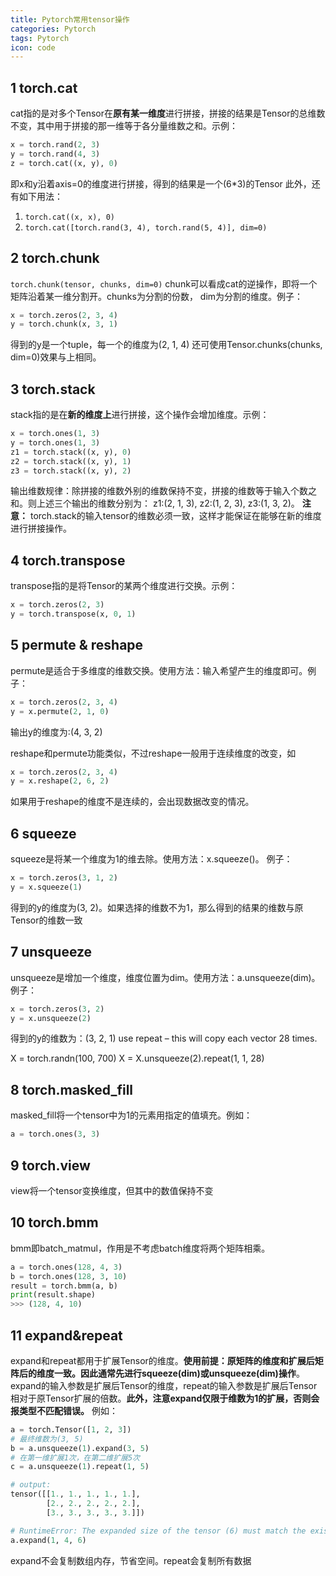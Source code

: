 ```yaml
---
title: Pytorch常用tensor操作
categories: Pytorch
tags: Pytorch
icon: code
---
```


## 1 torch.cat
cat指的是对多个Tensor在**原有某一维度**进行拼接，拼接的结果是Tensor的总维数不变，其中用于拼接的那一维等于各分量维数之和。示例：
```python
x = torch.rand(2, 3)
y = torch.rand(4, 3)
z = torch.cat((x, y), 0)
```
即x和y沿着axis=0的维度进行拼接，得到的结果是一个(6*3)的Tensor
此外，还有如下用法：
1. `torch.cat((x, x), 0)`
2. `torch.cat([torch.rand(3, 4), torch.rand(5, 4)], dim=0)` 


## 2 torch.chunk
`torch.chunk(tensor, chunks, dim=0)`
chunk可以看成cat的逆操作，即将一个矩阵沿着某一维分割开。chunks为分割的份数， dim为分割的维度。例子：
```python
x = torch.zeros(2, 3, 4)
y = torch.chunk(x, 3, 1)
```
得到的y是一个tuple，每一个的维度为(2, 1, 4)
还可使用Tensor.chunks(chunks, dim=0)效果与上相同。


## 3 torch.stack
stack指的是在**新的维度上**进行拼接，这个操作会增加维度。示例：
```python
x = torch.ones(1, 3)
y = torch.ones(1, 3)
z1 = torch.stack((x, y), 0)
z2 = torch.stack((x, y), 1)
z3 = torch.stack((x, y), 2)
```
输出维数规律：除拼接的维数外别的维数保持不变，拼接的维数等于输入个数之和。则上述三个输出的维数分别为：
z1:(2, 1, 3), z2:(1, 2, 3), z3:(1, 3, 2)。
**注意：** torch.stack的输入tensor的维数必须一致，这样才能保证在能够在新的维度进行拼接操作。

## 4 torch.transpose
transpose指的是将Tensor的某两个维度进行交换。示例：
```python
x = torch.zeros(2, 3)
y = torch.transpose(x, 0, 1)
```


## 5 permute & reshape
permute是适合于多维度的维数交换。使用方法：输入希望产生的维度即可。例子：
```python
x = torch.zeros(2, 3, 4)
y = x.permute(2, 1, 0)
```
输出y的维度为:(4, 3, 2)

reshape和permute功能类似，不过reshape一般用于连续维度的改变，如
```python
x = torch.zeros(2, 3, 4)
y = x.reshape(2, 6, 2)
```
如果用于reshape的维度不是连续的，会出现数据改变的情况。

## 6 squeeze
squeeze是将某一个维度为1的维去除。使用方法：x.squeeze()。
例子：
```python
x = torch.zeros(3, 1, 2)
y = x.squeeze(1)
```
得到的y的维度为(3, 2)。如果选择的维数不为1，那么得到的结果的维数与原Tensor的维数一致

## 7 unsqueeze
unsqueeze是增加一个维度，维度位置为dim。使用方法：a.unsqueeze(dim)。
例子：
```python
x = torch.zeros(3, 2)
y = x.unsqueeze(2)
```
得到的y的维数为：(3, 2, 1)
use repeat – this will copy each vector 28 times.

X = torch.randn(100, 700)
X = X.unsqueeze(2).repeat(1, 1, 28)
## 8 torch.masked_fill
masked_fill将一个tensor中为1的元素用指定的值填充。例如：
```python
a = torch.ones(3, 3)
```

## 9 torch.view
view将一个tensor变换维度，但其中的数值保持不变

## 10 torch.bmm
bmm即batch_matmul，作用是不考虑batch维度将两个矩阵相乘。
```python
a = torch.ones(128, 4, 3)
b = torch.ones(128, 3, 10)
result = torch.bmm(a, b)
print(result.shape)
>>> (128, 4, 10)
```

## 11 expand&repeat
expand和repeat都用于扩展Tensor的维度。**使用前提：原矩阵的维度和扩展后矩阵后的维度一致。因此通常先进行squeeze(dim)或unsqueeze(dim)操作**。expand的输入参数是扩展后Tensor的维度，repeat的输入参数是扩展后Tensor相对于原Tensor扩展的倍数。**此外，注意expand仅限于维数为1的扩展，否则会报类型不匹配错误。** 例如：
```python
a = torch.Tensor([1, 2, 3])
# 最终维数为(3, 5)
b = a.unsqueeze(1).expand(3, 5)
# 在第一维扩展1次，在第二维扩展5次
c = a.unsqueeze(1).repeat(1, 5)

# output:
tensor([[1., 1., 1., 1., 1.],
        [2., 2., 2., 2., 2.],
        [3., 3., 3., 3., 3.]])

# RuntimeError: The expanded size of the tensor (6) must match the existing size (3) at non-singleton dimension 2.  Target sizes: [1, 4, 6].  Tensor sizes: [1, 2, 3]
a.expand(1, 4, 6)

```
expand不会复制数组内存，节省空间。repeat会复制所有数据
